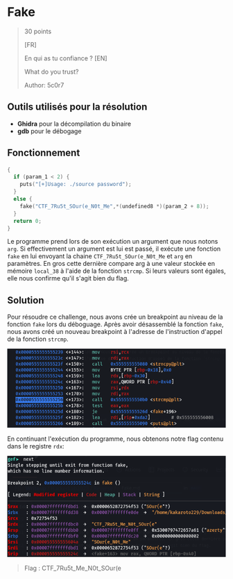 # Fake
> 30 points
>
>[FR]
>
>En qui as tu confiance ?
>[EN]
>
>What do you trust?
>
> 
> Author: 5c0r7

## Outils utilisés pour la résolution
* **Ghidra** pour la décompilation du binaire
* **gdb** pour le débogage

## Fonctionnement 
```c
{
  if (param_1 < 2) {
    puts("[+]Usage: ./source password");
  }
  else {
    fake("CTF_7Ru5t_SOur(e_N0t_Me",*(undefined8 *)(param_2 + 8));
  }
  return 0;
}
```

Le programme prend lors de son exécution un argument que nous notons `arg`. Si effectivement un argument est lui est passé, il exécute une fonction `fake` en lui envoyant la  chaine `CTF_7Ru5t_SOur(e_N0t_Me` et `arg` en paramètres. En gros cette dernière compare arg à une valeur stockée en mémoire `local_38` à l'aide de la fonction `strcmp`.
Si leurs valeurs sont égales, elle nous confirme qu'il s'agit bien du flag. 

## Solution
Pour résoudre ce challenge, nous avons crée un breakpoint au niveau de la fonction `fake` lors du déboguage. Après avoir désassemblé la fonction `fake`, nous avons créé un nouveau breakpoint à l'adresse de l'instruction d'appel de la fonction `strcmp`.

<img src="File/assembly_fake.png">

En continuant l'exécution du programme, nous obtenons notre flag contenu dans le registre `rdx`:

<img src="File/flag_fake.png">

>Flag : CTF_7Ru5t_Me_N0t_SOur(e
